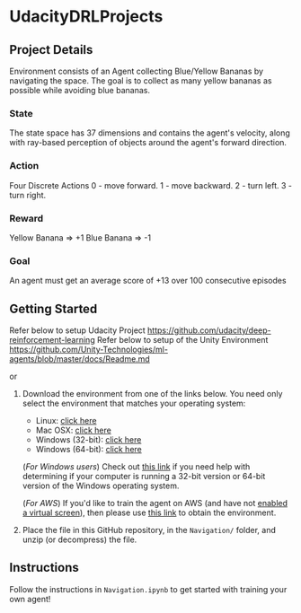 # UdacityDRLProjects

## Project Details
Environment consists of an Agent collecting Blue/Yellow Bananas by navigating the space. The goal is to collect as many yellow bananas as possible while avoiding blue bananas.
### State
The state space has 37 dimensions and contains the agent's velocity, along with ray-based perception of objects around the agent's forward direction.
### Action
Four Discrete Actions
0 - move forward.
1 - move backward.
2 - turn left.
3 - turn right.
### Reward
Yellow Banana => +1
Blue Banana => -1
### Goal
An agent must get an average score of +13 over 100 consecutive episodes

## Getting Started
Refer below to setup Udacity Project
https://github.com/udacity/deep-reinforcement-learning
Refer below to setup of the Unity Environment 
https://github.com/Unity-Technologies/ml-agents/blob/master/docs/Readme.md

or

1. Download the environment from one of the links below.  You need only select the environment that matches your operating system:
    - Linux: [click here](https://s3-us-west-1.amazonaws.com/udacity-drlnd/P1/Banana/Banana_Linux.zip)
    - Mac OSX: [click here](https://s3-us-west-1.amazonaws.com/udacity-drlnd/P1/Banana/Banana.app.zip)
    - Windows (32-bit): [click here](https://s3-us-west-1.amazonaws.com/udacity-drlnd/P1/Banana/Banana_Windows_x86.zip)
    - Windows (64-bit): [click here](https://s3-us-west-1.amazonaws.com/udacity-drlnd/P1/Banana/Banana_Windows_x86_64.zip)
    
    (_For Windows users_) Check out [this link](https://support.microsoft.com/en-us/help/827218/how-to-determine-whether-a-computer-is-running-a-32-bit-version-or-64) if you need help with determining if your computer is running a 32-bit version or 64-bit version of the Windows operating system.

    (_For AWS_) If you'd like to train the agent on AWS (and have not [enabled a virtual screen](https://github.com/Unity-Technologies/ml-agents/blob/master/docs/Training-on-Amazon-Web-Service.md)), then please use [this link](https://s3-us-west-1.amazonaws.com/udacity-drlnd/P1/Banana/Banana_Linux_NoVis.zip) to obtain the environment.

2. Place the file in this  GitHub repository, in the `Navigation/` folder, and unzip (or decompress) the file. 


## Instructions
Follow the instructions in `Navigation.ipynb` to get started with training your own agent! 
